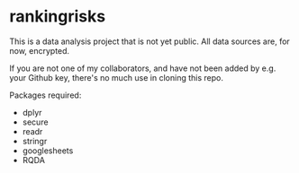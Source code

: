 # rankingrisks

This is a data analysis project that is not yet public. All data sources are, for now, encrypted. 

If you are not one of my collaborators, and have not been added by e.g. your Github key, there's no much use in cloning this repo. 

Packages required:

* dplyr
* secure
* readr
* stringr
* googlesheets
* RQDA

